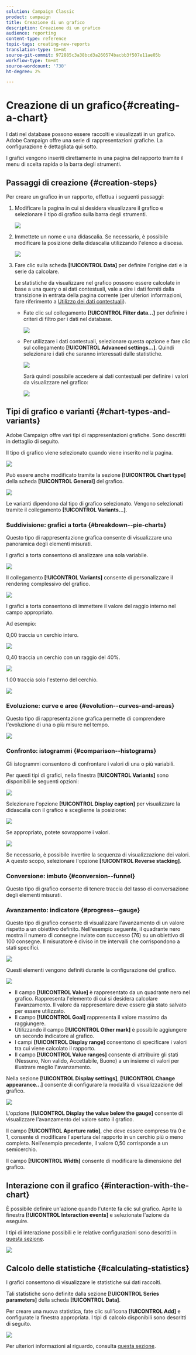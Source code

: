 ```yaml
---
solution: Campaign Classic
product: campaign
title: Creazione di un grafico
description: Creazione di un grafico
audience: reporting
content-type: reference
topic-tags: creating-new-reports
translation-type: tm+mt
source-git-commit: 972885c3a38bcd3a260574bacbb3f507e11ae05b
workflow-type: tm+mt
source-wordcount: '730'
ht-degree: 2%

---
```



# Creazione di un grafico{#creating-a-chart}

I dati nel database possono essere raccolti e visualizzati in un grafico.  Adobe Campaign offre una serie di rappresentazioni grafiche. La configurazione è dettagliata qui sotto.

I grafici vengono inseriti direttamente in una pagina del rapporto tramite il menu di scelta rapida o la barra degli strumenti.

## Passaggi di creazione {#creation-steps}

Per creare un grafico in un rapporto, effettua i seguenti passaggi:

1. Modificare la pagina in cui si desidera visualizzare il grafico e selezionare il tipo di grafico sulla barra degli strumenti.

   ![](assets/s_advuser_report_page_activity_04.png)

1. Immettete un nome e una didascalia. Se necessario, è possibile modificare la posizione della didascalia utilizzando l&#39;elenco a discesa.

   ![](assets/s_ncs_advuser_report_wizard_018.png)

1. Fare clic sulla scheda **[!UICONTROL Data]** per definire l&#39;origine dati e la serie da calcolare.

   Le statistiche da visualizzare nel grafico possono essere calcolate in base a una query o ai dati contestuali, vale a dire i dati forniti dalla transizione in entrata della pagina corrente (per ulteriori informazioni, fare riferimento a [Utilizzo dei dati contestuali](../../reporting/using/using-the-context.md#using-context-data)).

   * Fate clic sul collegamento **[!UICONTROL Filter data...]** per definire i criteri di filtro per i dati nel database.

      ![](assets/reporting_graph_add_filter.png)

   * Per utilizzare i dati contestuali, selezionare questa opzione e fare clic sul collegamento **[!UICONTROL Advanced settings...]**. Quindi selezionare i dati che saranno interessati dalle statistiche.

      ![](assets/reporting_graph_from_context.png)

      Sarà quindi possibile accedere ai dati contestuali per definire i valori da visualizzare nel grafico:

      ![](assets/reporting_graph_select-from_context.png)

## Tipi di grafico e varianti {#chart-types-and-variants}

 Adobe Campaign offre vari tipi di rappresentazioni grafiche. Sono descritti in dettaglio di seguito.

Il tipo di grafico viene selezionato quando viene inserito nella pagina.

![](assets/s_advuser_report_page_activity_04.png)

Può essere anche modificato tramite la sezione **[!UICONTROL Chart type]** della scheda **[!UICONTROL General]** del grafico.

![](assets/reporting_change_graph_type.png)

Le varianti dipendono dal tipo di grafico selezionato. Vengono selezionati tramite il collegamento **[!UICONTROL Variants...]**.

### Suddivisione: grafici a torta {#breakdown--pie-charts}

Questo tipo di rappresentazione grafica consente di visualizzare una panoramica degli elementi misurati.

I grafici a torta consentono di analizzare una sola variabile.

![](assets/reporting_graph_type_sector_1.png)

Il collegamento **[!UICONTROL Variants]** consente di personalizzare il rendering complessivo del grafico.

![](assets/reporting_graph_type_sector_2.png)

I grafici a torta consentono di immettere il valore del raggio interno nel campo appropriato.

Ad esempio:

0,00 traccia un cerchio intero.

![](assets/s_ncs_advuser_report_sector_exple1.png)

0,40 traccia un cerchio con un raggio del 40%.

![](assets/s_ncs_advuser_report_sector_exple2.png)

1.00 traccia solo l&#39;esterno del cerchio.

![](assets/s_ncs_advuser_report_sector_exple3.png)

### Evoluzione: curve e aree {#evolution--curves-and-areas}

Questo tipo di rappresentazione grafica permette di comprendere l&#39;evoluzione di una o più misure nel tempo.

![](assets/reporting_graph_type_curve.png)

### Confronto: istogrammi {#comparison--histograms}

Gli istogrammi consentono di confrontare i valori di una o più variabili.

Per questi tipi di grafici, nella finestra **[!UICONTROL Variants]** sono disponibili le seguenti opzioni:

![](assets/reporting_select_graph_var.png)

Selezionare l&#39;opzione **[!UICONTROL Display caption]** per visualizzare la didascalia con il grafico e sceglierne la posizione:

![](assets/reporting_select_graph_legend.png)

Se appropriato, potete sovrapporre i valori.

![](assets/reporting_graph_type_histo.png)

Se necessario, è possibile invertire la sequenza di visualizzazione dei valori. A questo scopo, selezionare l&#39;opzione **[!UICONTROL Reverse stacking]**.

### Conversione: imbuto {#conversion--funnel}

Questo tipo di grafico consente di tenere traccia del tasso di conversazione degli elementi misurati.

### Avanzamento: indicatore {#progress--gauge}

Questo tipo di grafico consente di visualizzare l&#39;avanzamento di un valore rispetto a un obiettivo definito. Nell&#39;esempio seguente, il quadrante nero mostra il numero di consegne inviate con successo (76) su un obiettivo di 100 consegne. Il misuratore è diviso in tre intervalli che corrispondono a stati specifici.

![](assets/reporting_graph_type_gauge.png)

Questi elementi vengono definiti durante la configurazione del grafico.

![](assets/reporting_graph_type_gauge1.png)

* Il campo **[!UICONTROL Value]** è rappresentato da un quadrante nero nel grafico. Rappresenta l&#39;elemento di cui si desidera calcolare l&#39;avanzamento. Il valore da rappresentare deve essere già stato salvato per essere utilizzato.
* Il campo **[!UICONTROL Goal]** rappresenta il valore massimo da raggiungere.
* Utilizzando il campo **[!UICONTROL Other mark]** è possibile aggiungere un secondo indicatore al grafico.
* I campi **[!UICONTROL Display range]** consentono di specificare i valori tra cui viene calcolato il rapporto.
* Il campo **[!UICONTROL Value ranges]** consente di attribuire gli stati (Nessuno, Non valido, Accettabile, Buono) a un insieme di valori per illustrare meglio l&#39;avanzamento.

Nella sezione **[!UICONTROL Display settings]**, **[!UICONTROL Change appearance...]** consente di configurare la modalità di visualizzazione del grafico.

![](assets/reporting_graph_type_gauge2.png)

L&#39;opzione **[!UICONTROL Display the value below the gauge]** consente di visualizzare l&#39;avanzamento del valore sotto il grafico.

Il campo **[!UICONTROL Aperture ratio]**, che deve essere compreso tra 0 e 1, consente di modificare l&#39;apertura del rapporto in un cerchio più o meno completo. Nell’esempio precedente, il valore 0,50 corrisponde a un semicerchio.

Il campo **[!UICONTROL Width]** consente di modificare la dimensione del grafico.

## Interazione con il grafico {#interaction-with-the-chart}

È possibile definire un&#39;azione quando l&#39;utente fa clic sul grafico. Aprite la finestra **[!UICONTROL Interaction events]** e selezionate l&#39;azione da eseguire.

I tipi di interazione possibili e le relative configurazioni sono descritti in [questa sezione](../../web/using/static-elements-in-a-web-form.md#inserting-html-content).

![](assets/s_ncs_advuser_report_wizard_017.png)

## Calcolo delle statistiche {#calculating-statistics}

I grafici consentono di visualizzare le statistiche sui dati raccolti.

Tali statistiche sono definite dalla sezione **[!UICONTROL Series parameters]** della scheda **[!UICONTROL Data]**.

Per creare una nuova statistica, fate clic sull&#39;icona **[!UICONTROL Add]** e configurate la finestra appropriata. I tipi di calcolo disponibili sono descritti di seguito.

![](assets/reporting_add_statistics.png)

Per ulteriori informazioni al riguardo, consulta [questa sezione](../../reporting/using/using-the-descriptive-analysis-wizard.md#statistics-calculation).
